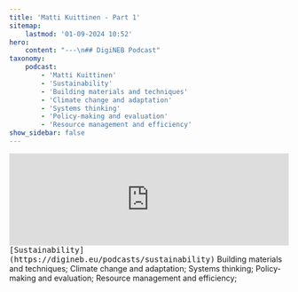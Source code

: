 ```yaml
---
title: 'Matti Kuittinen - Part 1'
sitemap:
    lastmod: '01-09-2024 10:52'
hero:
    content: "---\n## DigiNEB Podcast"
taxonomy:
    podcast:
        - 'Matti Kuittinen'
        - 'Sustainability'
        - 'Building materials and techniques'
        - 'Climate change and adaptation'
        - 'Systems thinking'
        - 'Policy-making and evaluation'
        - 'Resource management and efficiency'
show_sidebar: false
---
```


<iframe width="100%" height="166" scrolling="no" frameborder="no" allow="autoplay" src="https://w.soundcloud.com/player/?url=https%3A//api.soundcloud.com/tracks/1908122699&color=%234b4815&auto_play=false&hide_related=false&show_comments=true&show_user=true&show_reposts=false&show_teaser=false"></iframe>
<kbd>[Sustainability](https://digineb.eu/podcasts/sustainability)</kbd>
Building materials and techniques;
Climate change and adaptation;
Systems thinking;
Policy-making and evaluation;
Resource management and efficiency;